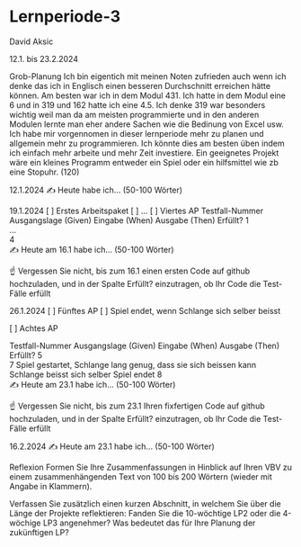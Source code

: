 # Lernperiode-3

David Aksic

12.1. bis 23.2.2024

Grob-Planung
Ich bin eigentich mit meinen Noten zufrieden auch wenn ich denke das ich in Englisch einen besseren Durchschnitt erreichen hätte können. Am besten war ich in dem Modul 431. Ich hatte in dem Modul eine 6 und in 319 und 162 hatte ich eine 4.5. Ich denke 319 war besonders wichtig weil man da am meisten programmierte und in den anderen Modulen lernte man eher andere Sachen wie die Bedinung von Excel usw. Ich habe mir vorgennomen in dieser lernperiode mehr zu planen und allgemein mehr zu programmieren. Ich könnte dies am besten üben indem ich einfach mehr arbeite und mehr Zeit investiere. Ein geeignetes Projekt wäre ein kleines Programm entweder ein Spiel oder ein hilfsmittel wie zb eine Stopuhr. (120)

12.1.2024
✍️ Heute habe ich... (50-100 Wörter)

19.1.2024
[ ] Erstes Arbeitspaket
[ ] ...
[ ] Viertes AP
Testfall-Nummer	Ausgangslage (Given)	Eingabe (When)	Ausgabe (Then)	Erfüllt?
1				
...				
4				
✍️ Heute am 16.1 habe ich... (50-100 Wörter)

☝️ Vergessen Sie nicht, bis zum 16.1 einen ersten Code auf github hochzuladen, und in der Spalte Erfüllt? einzutragen, ob Ihr Code die Test-Fälle erfüllt

26.1.2024
[ ] Fünftes AP
[ ] Spiel endet, wenn Schlange sich selber beisst

[ ] Achtes AP

Testfall-Nummer	Ausgangslage (Given)	Eingabe (When)	Ausgabe (Then)	Erfüllt?
5				
7	Spiel gestartet, Schlange lang genug, dass sie sich beissen kann	Schlange beisst sich selber	Spiel endet	
8				
✍️ Heute am 23.1 habe ich... (50-100 Wörter)

☝️ Vergessen Sie nicht, bis zum 23.1 Ihren fixfertigen Code auf github hochzuladen, und in der Spalte Erfüllt? einzutragen, ob Ihr Code die Test-Fälle erfüllt

16.2.2024
✍️ Heute am 23.1 habe ich... (50-100 Wörter)

Reflexion
Formen Sie Ihre Zusammenfassungen in Hinblick auf Ihren VBV zu einem zusammenhängenden Text von 100 bis 200 Wörtern (wieder mit Angabe in Klammern).

Verfassen Sie zusätzlich einen kurzen Abschnitt, in welchem Sie über die Länge der Projekte reflektieren: Fanden Sie die 10-wöchtige LP2 oder die 4-wöchige LP3 angenehmer? Was bedeutet das für Ihre Planung der zukünftigen LP?
